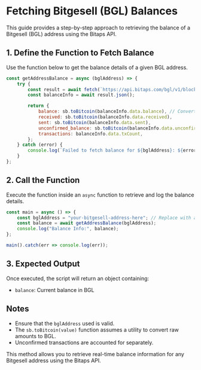 # Fetching Bitgesell (BGL) Balances

This guide provides a step-by-step approach to retrieving the balance of a Bitgesell (BGL) address using the Bitaps API.

## 1. Define the Function to Fetch Balance

Use the function below to get the balance details of a given BGL address.

```javascript
const getAddressBalance = async (bglAddress) => {
    try {
        const result = await fetch(`https://api.bitaps.com/bgl/v1/blockchain/address/state/${bglAddress}`);
        const balanceInfo = await result.json();

        return {
            balance: sb.toBitcoin(balanceInfo.data.balance), // Convert to BGL format
            received: sb.toBitcoin(balanceInfo.data.received),
            sent: sb.toBitcoin(balanceInfo.data.sent),
            unconfirmed_balance: sb.toBitcoin(balanceInfo.data.unconfirmedBalance),
            transactions: balanceInfo.data.txCount,
        };
    } catch (error) {
        console.log(`Failed to fetch balance for ${bglAddress}: ${error}`);
    }
};
```

## 2. Call the Function

Execute the function inside an `async` function to retrieve and log the balance details.

```javascript
const main = async () => {
    const bglAddress = "your-bitgesell-address-here"; // Replace with an actual address
    const balance = await getAddressBalance(bglAddress);
    console.log("Balance Info:", balance);
};

main().catch(err => console.log(err));
```

## 3. Expected Output

Once executed, the script will return an object containing:

- `balance`: Current balance in BGL



## Notes

- Ensure that the `bglAddress` used is valid.
- The `sb.toBitcoin(value)` function assumes a utility to convert raw amounts to BGL.
- Unconfirmed transactions are accounted for separately.

This method allows you to retrieve real-time balance information for any Bitgesell address using the Bitaps API.
